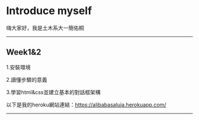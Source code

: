# Introduce myself

嗨大家好，我是土木系大一簡佑桐

---
## Week1&2
1.安裝環境 

2.讀懂步驟的意義

3.學習html&css並建立基本的對話框架構

以下是我的heroku網站連結：https://alibabasaluja.herokuapp.com/

---
